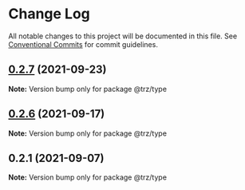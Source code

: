 # Change Log

All notable changes to this project will be documented in this file.
See [Conventional Commits](https://conventionalcommits.org) for commit guidelines.

## [0.2.7](https://github.com/chenzhenyuan/trz/compare/@trz/type@0.2.1...@trz/type@0.2.7) (2021-09-23)

**Note:** Version bump only for package @trz/type





## [0.2.6](https://github.com/chenzhenyuan/trz/compare/@trz/type@0.2.1...@trz/type@0.2.6) (2021-09-17)

**Note:** Version bump only for package @trz/type





## 0.2.1 (2021-09-07)

**Note:** Version bump only for package @trz/type

